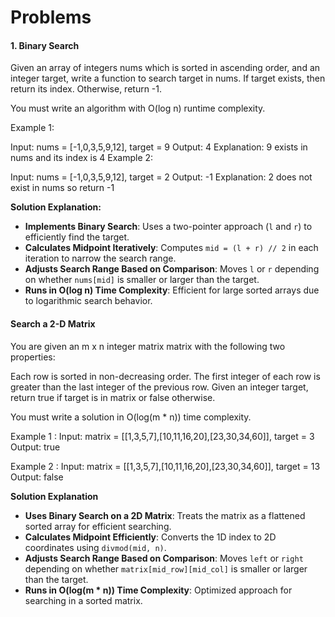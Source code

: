 <h1>Problems</h1>

<h4>1. Binary Search</h4>
Given an array of integers nums which is sorted in ascending order, and an integer target, write a function to search target in nums. If target exists, then return its index. Otherwise, return -1.

You must write an algorithm with O(log n) runtime complexity.

Example 1:

Input: nums = [-1,0,3,5,9,12], target = 9
Output: 4
Explanation: 9 exists in nums and its index is 4
Example 2:

Input: nums = [-1,0,3,5,9,12], target = 2
Output: -1
Explanation: 2 does not exist in nums so return -1

<b>Solution Explanation:</b>
- **Implements Binary Search**: Uses a two-pointer approach (`l` and `r`) to efficiently find the target.  
- **Calculates Midpoint Iteratively**: Computes `mid = (l + r) // 2` in each iteration to narrow the search range.  
- **Adjusts Search Range Based on Comparison**: Moves `l` or `r` depending on whether `nums[mid]` is smaller or larger than the target.  
- **Runs in O(log n) Time Complexity**: Efficient for large sorted arrays due to logarithmic search behavior.

<h4>Search a 2-D Matrix</h4>
<p>
You are given an m x n integer matrix matrix with the following two properties:

Each row is sorted in non-decreasing order.
The first integer of each row is greater than the last integer of the previous row.
Given an integer target, return true if target is in matrix or false otherwise.

You must write a solution in O(log(m * n)) time complexity.

Example 1 :
Input: matrix = [[1,3,5,7],[10,11,16,20],[23,30,34,60]], target = 3
Output: true

Example 2 :
Input: matrix = [[1,3,5,7],[10,11,16,20],[23,30,34,60]], target = 13
Output: false
</p>

<b>Solution Explanation</b>
- **Uses Binary Search on a 2D Matrix**: Treats the matrix as a flattened sorted array for efficient searching.  
- **Calculates Midpoint Efficiently**: Converts the 1D index to 2D coordinates using `divmod(mid, n)`.  
- **Adjusts Search Range Based on Comparison**: Moves `left` or `right` depending on whether `matrix[mid_row][mid_col]` is smaller or larger than the target.  
- **Runs in O(log(m * n)) Time Complexity**: Optimized approach for searching in a sorted matrix.  